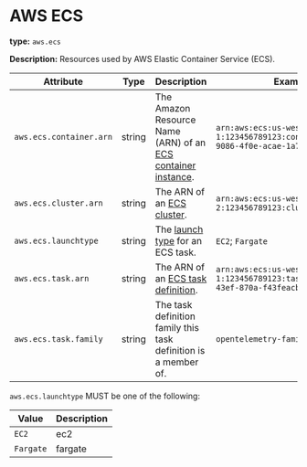 # AWS ECS

**type:** `aws.ecs`

**Description:** Resources used by AWS Elastic Container Service (ECS).

<!-- semconv aws.ecs -->
| Attribute  | Type | Description  | Examples  | Required |
|---|---|---|---|---|
| `aws.ecs.container.arn` | string | The Amazon Resource Name (ARN) of an [ECS container instance](https://docs.aws.amazon.com/AmazonECS/latest/developerguide/ECS_instances.html). | `arn:aws:ecs:us-west-1:123456789123:container/32624152-9086-4f0e-acae-1a75b14fe4d9` | No |
| `aws.ecs.cluster.arn` | string | The ARN of an [ECS cluster](https://docs.aws.amazon.com/AmazonECS/latest/developerguide/clusters.html). | `arn:aws:ecs:us-west-2:123456789123:cluster/my-cluster` | No |
| `aws.ecs.launchtype` | string | The [launch type](https://docs.aws.amazon.com/AmazonECS/latest/developerguide/launch_types.html) for an ECS task. | `EC2`; `Fargate` | No |
| `aws.ecs.task.arn` | string | The ARN of an [ECS task definition](https://docs.aws.amazon.com/AmazonECS/latest/developerguide/task_definitions.html). | `arn:aws:ecs:us-west-1:123456789123:task/10838bed-421f-43ef-870a-f43feacbbb5b` | No |
| `aws.ecs.task.family` | string | The task definition family this task definition is a member of. | `opentelemetry-family` | No |

`aws.ecs.launchtype` MUST be one of the following:

| Value  | Description |
|---|---|
| `EC2` | ec2 |
| `Fargate` | fargate |
<!-- endsemconv -->
